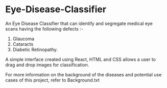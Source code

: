 ﻿# Eye-Disease-Classifier

An Eye Disease Classifier that can identify and segregate medical eye scans having the following defects :- 
1. Glaucoma
2. Cataracts
3. Diabetic Retinopathy.
   
A simple interface created using React, HTML and CSS allows a user to drag and drop images for classification.

For more information on the background of the diseases and potential use cases of this project, refer to Background.txt
